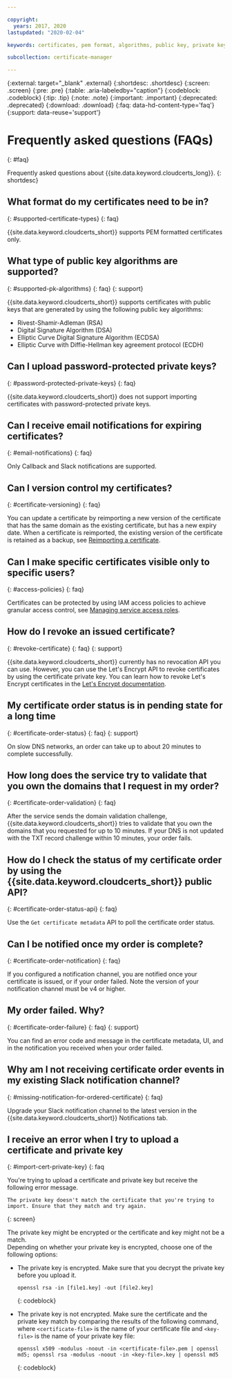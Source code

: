 ```yaml
---

copyright:
  years: 2017, 2020
lastupdated: "2020-02-04"

keywords: certificates, pem format, algorithms, public key, private keys, version control, pending order

subcollection: certificate-manager

---
```


{:external: target="_blank" .external}
{:shortdesc: .shortdesc}
{:screen: .screen}
{:pre: .pre}
{:table: .aria-labeledby="caption"}
{:codeblock: .codeblock}
{:tip: .tip}
{:note: .note}
{:important: .important}
{:deprecated: .deprecated}
{:download: .download}
{:faq: data-hd-content-type='faq'}
{:support: data-reuse='support'}

# Frequently asked questions (FAQs)
{: #faq}

Frequently asked questions about {{site.data.keyword.cloudcerts_long}}.
{: shortdesc}

## What format do my certificates need to be in?
{: #supported-certificate-types}
{: faq}

{{site.data.keyword.cloudcerts_short}} supports PEM formatted certificates only.

## What type of public key algorithms are supported?
{: #supported-pk-algorithms}
{: faq}
{: support}

{{site.data.keyword.cloudcerts_short}} supports certificates with public keys that are generated by using the following public key algorithms:

* Rivest-Shamir-Adleman (RSA)
* Digital Signature Algorithm (DSA)
* Elliptic Curve Digital Signature Algorithm (ECDSA)
* Elliptic Curve with Diffie-Hellman key agreement protocol (ECDH)


## Can I upload password-protected private keys?
{: #password-protected-private-keys}
{: faq}

{{site.data.keyword.cloudcerts_short}} does not support importing certificates with password-protected private keys.


## Can I receive email notifications for expiring certificates?
{: #email-notifications}
{: faq}

Only Callback and Slack notifications are supported.


## Can I version control my certificates?
{: #certificate-versioning}
{: faq}

You can update a certificate by reimporting a new version of the certificate that has the same domain as the existing certificate, but has a new expiry date. When a certificate is reimported, the existing version of the certificate is retained as a backup, see [Reimporting a certificate](/docs/certificate-manager?topic=certificate-manager-managing-certificates-from-the-dashboard#reimport-certificate).



## Can I make specific certificates visible only to specific users?
{: #access-policies}
{: faq}

Certificates can be protected by using IAM access policies to achieve granular access control, see [Managing service access roles](/docs/certificate-manager?topic=certificate-manager-managing-service-access-roles#managing-service-access-roles).



## How do I revoke an issued certificate?
{: #revoke-certificate}
{: faq}
{: support}

{{site.data.keyword.cloudcerts_short}} currently has no revocation API you can use. However, you can use the Let's Encrypt API to revoke certificates by using the certificate private key. You can learn how to revoke Let's Encrypt certificates in the [Let's Encrypt documentation](https://letsencrypt.org/docs/revoking/).



## My certificate order status is in pending state for a long time
{: #certificate-order-status}
{: faq}
{: support}

On slow DNS networks, an order can take up to about 20 minutes to complete successfully.

## How long does the service try to validate that you own the domains that I request in my order?
{: #certificate-order-validation}
{: faq}

After the service sends the domain validation challenge, {{site.data.keyword.cloudcerts_short}} tries to validate that you own the domains that you requested for up to 10 minutes. If your DNS is not updated with the TXT record challenge within 10 minutes, your order fails.

## How do I check the status of my certificate order by using the {{site.data.keyword.cloudcerts_short}} public API?
{: #certificate-order-status-api}
{: faq}

Use the `Get certificate metadata` API to poll the certificate order status.

## Can I be notified once my order is complete?
{: #certificate-order-notification}
{: faq}

If you configured a notification channel, you are notified once your certificate is issued, or if your order failed. Note the version of your notification channel must be v4 or higher.

## My order failed. Why?
{: #certificate-order-failure}
{: faq}
{: support}

You can find an error code and message in the certificate metadata, UI, and in the notification you received when your order failed.

## Why am I not receiving certificate order events in my existing Slack notification channel?
{: #missing-notification-for-ordered-certificate}
{: faq}

Upgrade your Slack notification channel to the latest version in the {{site.data.keyword.cloudcerts_short}} Notifications tab.

## I receive an error when I try to upload a certificate and private key 
{: #import-cert-private-key}
{: faq

You're trying to upload a certificate and private key but receive the following error message.

```
The private key doesn't match the certificate that you're trying to import. Ensure that they match and try again.
```
{: screen}

The private key might be encrypted or the certificate and key might not be a match.  
Depending on whether your private key is encrypted, choose one of the following options:

* The private key is encrypted. Make sure that you decrypt the private key before you upload it.

   ```
   openssl rsa -in [file1.key] -out [file2.key]
   ```
   {: codeblock}

* The private key is not encrypted. Make sure the certificate and the private key match by comparing the results of the following command, where `<certificate-file>` is the name of your certificate file and `<key-file>` is the name of your private key file:

   ```
   openssl x509 -modulus -noout -in <certificate-file>.pem | openssl md5; openssl rsa -modulus -noout -in <key-file>.key | openssl md5
   ```
   {: codeblock}

